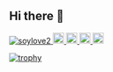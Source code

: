 ## Hi there 🍻


<p>
  <a href="https://github.com/soysan/soysan/">
    <img src="https://komarev.com/ghpvc/?username=soysan" alt="soylove2" />
  </a>
  <a href="https://twitter.com/soylove2">
    <img height="20" src="https://img.shields.io/twitter/follow/soylove2?label=Twitter&logo=twitter&style=flat" alt="soysan" />
  </a>
  <a href="https://github.com/soysan">
    <img height="20" src="https://img.shields.io/github/followers/soysan?label=follow&logo=github&style=flat" alt="soysan" />
  </a>
  <a href="https://qiita.com/soysan">
    <img height="20" src="https://qiita-badge.apiapi.app/s/soysan/posts.svg" alt="soysan" />
  </a>
  <a href="https://qiita.com/soysan">
    <img height="20" src="https://qiita-badge.apiapi.app/s/soysan/contributions.svg" alt="soysan" />
  </a>
</p>

[![trophy](https://github-profile-trophy.vercel.app/?username=soysan&theme=nord)](https://github.com/ryo-ma/github-profile-trophy)
